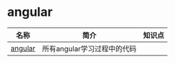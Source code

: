 # angular

| 名称 | 简介 | 知识点 |
| ---- | ---- | ---- |
| [angular](https://github.com/OOP-Code-Bunny/angular) | 所有angular学习过程中的代码  |  |

